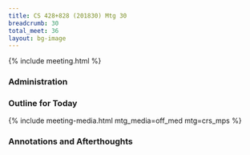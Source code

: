```yaml
---
title: CS 428+828 (201830) Mtg 30
breadcrumb: 30
total_meet: 36
layout: bg-image
---
```

{% include meeting.html %}

### Administration


### Outline for Today


{% include meeting-media.html mtg_media=off_med mtg=crs_mps %}

### Annotations and Afterthoughts
